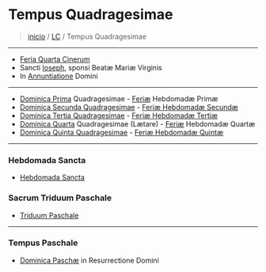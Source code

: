 # Tempus Quadragesimae

> [inicio](../README.md) / [LC](../LC.md) / Tempus Quadragesimae  

----

* [Feria Quarta Cinerum](./quadragesima/qc.md)   
* Sancti [Ioseph](./sanctorum/0319.md), sponsi Beatæ Mariæ Virginis  
* In [Annuntiatione](./mariae/0325.md) Domini  


----

* [Dominica Prima](./quadragesima/q01.md) Quadragesimae - [Feriæ](./quadragesima/q01.md#feriae) Hebdomadæ Primæ
* [Dominica Secunda Quadragesimae](./quadragesima/q02.md) - [Feriæ Hebdomadæ Secundæ](./quadragesima/q02.md#feriae)
* [Dominica Tertia Quadragesimae](./quadragesima/q03.md) - [Feriæ Hebdomadæ Tertiæ](./quadragesima/q03.md#feriae)
* [Dominica Quarta](./quadragesima/q04.md) Quadragesimae (Lætare) - [Feriæ](./quadragesima/q04.md#feriae) Hebdomadæ Quartæ
* [Dominica Quinta Quadragesimae](./quadragesima/q05.md) - [Feriæ Hebdomadæ Quintæ](./quadragesima/q05.md#feriae)

----

### Hebdomada Sancta  
* [Hebdomada Sancta](./quadragesima/qhs.md)  

### Sacrum Triduum Paschale  
* [Triduum Paschale](./quadragesima/qtr.md)  

----

### Tempus Paschale

* [Dominica Paschæ](./LP.md) in Resurrectione Domini
